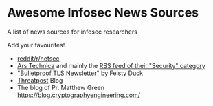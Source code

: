 # Awesome Infosec News Sources

A list of news sources for infosec researchers

Add your favourites!

- [reddit/r/netsec](https://www.reddit.com/r/netsec/)
- [Ars Technica](https://arstechnica.com/) and mainly the
[RSS feed of their "Security" category](http://feeds.arstechnica.com/arstechnica/security)
- ["Bulletproof TLS Newsletter"](https://www.feistyduck.com/bulletproof-tls-newsletter/) by Feisty Duck
- [Threatpost](https://threatpost.com/) Blog
- The blog of Pr. Matthew Green https://blog.cryptographyengineering.com/
